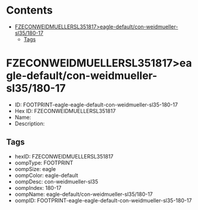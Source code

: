 



Contents
========

* [FZECONWEIDMUELLERSL351817>eagle-default/con-weidmueller-sl35/180-17](#fzeconweidmuellersl351817eagle-defaultcon-weidmueller-sl35180-17)
	* [Tags](#tags)

# FZECONWEIDMUELLERSL351817>eagle-default/con-weidmueller-sl35/180-17

- ID: FOOTPRINT-eagle-eagle-default-con-weidmueller-sl35-180-17
- Hex ID: FZECONWEIDMUELLERSL351817
- Name: 
- Description: 

## Tags

- hexID: FZECONWEIDMUELLERSL351817
- oompType: FOOTPRINT
- oompSize: eagle
- oompColor: eagle-default
- oompDesc: con-weidmueller-sl35
- oompIndex: 180-17
- oompName: eagle-default/con-weidmueller-sl35/180-17
- oompID: FOOTPRINT-eagle-eagle-default-con-weidmueller-sl35-180-17
